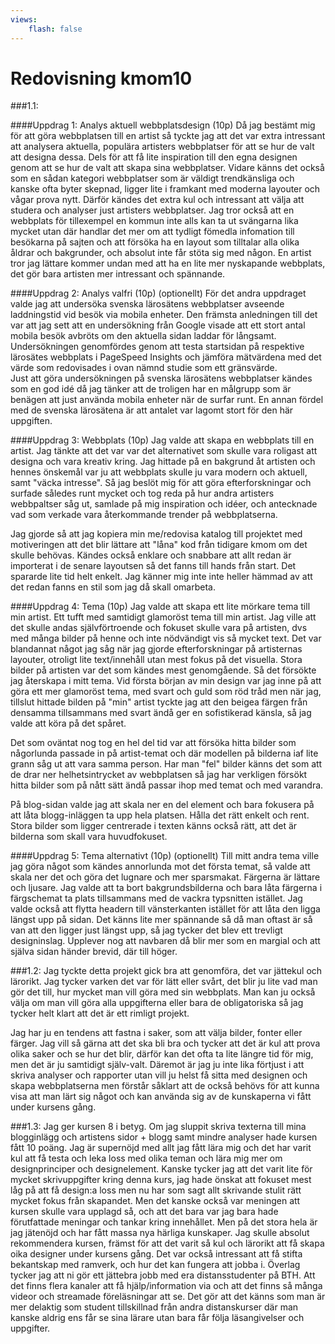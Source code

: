 ```yaml
---
views:
    flash: false
---
```


Redovisning kmom10
=========================
###1.1:

####Uppdrag 1: Analys aktuell webbplatsdesign (10p)
Då jag bestämt mig för att göra webbplatsen till en artist så tyckte jag att det var extra intressant att analysera aktuella, populära artisters webbplatser för att se hur de valt att designa dessa. Dels för att få lite inspiration till den egna designen genom att se hur de valt att skapa sina webbplatser. Vidare känns det också som en sådan kategori webbplatser som är väldigt trendkänsliga och kanske ofta byter skepnad, ligger lite i framkant med moderna layouter och vågar prova nytt. Därför kändes det extra kul och intressant att välja att studera och analyser just artisters webbplatser. Jag tror också att en webbplats för tillexempel en kommun inte alls kan ta ut svängarna lika mycket utan där handlar det mer om att tydligt fömedla infomation till besökarna på sajten och att försöka ha en layout som tilltalar alla olika åldrar och bakgrunder, och absolut inte får stöta sig med någon. En artist tror jag lättare kommer undan med att ha en lite mer nyskapande webbplats, det gör bara artisten mer intressant och spännande.

####Uppdrag 2: Analys valfri (10p) (optionellt)
För det andra uppdraget valde jag att undersöka svenska lärosätens webbplatser avseende laddningstid vid besök via mobila enheter. Den främsta anledningen till det var att jag sett att en undersökning från Google visade att ett stort antal mobila besök avbröts om den aktuella sidan laddar för långsamt. Undersökningen genomfördes genom att testa startsidan på respektive lärosätes webbplats i PageSpeed Insights och jämföra mätvärdena med det värde som redovisades i ovan nämnd studie som ett gränsvärde.  
Just att göra undersökningen på svenska lärosätens webbplatser kändes som en god idé då jag tänker att de troligen har en målgrupp som är benägen att just använda mobila enheter när de surfar runt. En annan fördel med de svenska lärosätena är att antalet var lagomt stort för den här uppgiften.

####Uppdrag 3: Webbplats (10p)
Jag valde att skapa en webbplats till en artist. Jag tänkte att det var var det alternativet som skulle vara roligast att designa och vara kreativ kring. Jag hittade på en bakgrund åt artisten och hennes önskemål var ju att webbplats skulle ju vara modern och aktuell, samt "väcka intresse". Så jag beslöt mig för att göra efterforskningar och surfade således runt mycket och tog reda på hur andra artisters webbpaltser såg ut, samlade på mig inspiration och idéer, och antecknade vad som verkade vara återkommande trender på webbplatserna.

Jag gjorde så att jag kopiera min me/redovisa katalog till projektet med motiveringen att det blir lättare att "låna" kod från tidigare kmom om det skulle behövas. Kändes också enklare och snabbare att allt redan är importerat i de senare layoutsen så det fanns till hands från start. Det spararde lite tid helt enkelt. Jag känner mig inte inte heller hämmad av att det redan fanns en stil som jag då skall omarbeta.

####Uppdrag 4: Tema (10p)
Jag valde att skapa ett lite mörkare tema till min artist. Ett tufft  med samtidigt glamoröst tema till min artist. Jag ville att det skulle andas självförtroende och fokuset skulle vara på artisten, dvs med många bilder på henne och inte nödvändigt vis så mycket text. Det var blandannat något jag såg när jag gjorde efterforskningar på artisternas layouter, otroligt lite text/innehåll utan mest fokus på det visuella. Stora bilder på artisten var det som kändes mest genomgående. Så det försökte jag återskapa i mitt tema. Vid första början av min design var jag inne på att göra ett mer glamoröst tema, med svart och guld som röd tråd men när jag, tillslut hittade bilden på "min" artist tyckte jag att den beigea färgen från densamma tillsammans med svart ändå ger en sofistikerad känsla, så jag valde att köra på det spåret.

Det som oväntat nog tog en hel del tid var att försöka hitta bilder som någorlunda passade in på artist-temat och där modellen på bilderna iaf lite grann såg ut att vara samma person. Har man "fel" bilder känns det som att de drar ner helhetsintrycket av webbplatsen så jag har verkligen försökt hitta bilder som på nått sätt ändå passar ihop med temat och med varandra.

På blog-sidan valde jag att skala ner en del element och bara fokusera på att låta blogg-inläggen ta upp hela platsen. Hålla det rätt enkelt och rent. Stora bilder som ligger centrerade i texten känns också rätt, att det är bilderna som skall vara huvudfokuset.

####Uppdrag 5: Tema alternativt (10p) (optionellt)
Till mitt andra tema ville jag göra något som kändes annorlunda mot det första temat, så valde att skala ner det och göra det lugnare och mer sparsmakat. Färgerna är lättare och ljusare. Jag valde att ta bort bakgrundsbilderna och bara låta färgerna i färgschemat ta plats tillsammans med de vackra typsnitten istället. Jag valde också att flytta headern till vänsterkanten istället för att låta den ligga längst upp på sidan. Det känns lite mer spännande så då man oftast är så van att den ligger just längst upp, så jag tycker det blev ett trevligt designinslag. Upplever nog att navbaren då blir mer som en margial och att själva sidan händer brevid, där till höger.  


###1.2:
Jag tyckte detta projekt gick bra att genomföra, det var jättekul och lärorikt. Jag tycker varken det var för lätt eller svårt, det blir ju lite vad man gör det till, hur mycket man vill göra med sin webbplats. Man kan ju också välja om man vill göra alla uppgifterna eller bara de obligatoriska så jag tycker helt klart att det är ett rimligt projekt.

Jag har ju en tendens att fastna i saker, som att välja bilder, fonter eller färger. Jag vill så gärna att det ska bli bra och tycker att det är kul att prova olika saker och se hur det blir, därför kan det ofta ta lite längre tid för mig, men det är ju samtidigt själv-valt.
Däremot är jag ju inte lika förtjust i att skriva analyser och rapporter utan vill ju helst få sitta med designen och skapa webbplatserna men förstår såklart att de också behövs för att kunna visa att man lärt sig något och kan använda sig av de kunskaperna vi fått under kursens gång.

###1.3:
Jag ger kursen 8 i betyg. Om jag sluppit skriva texterna till mina blogginlägg och artistens sidor + blogg samt mindre analyser hade kursen fått 10 poäng. Jag är supernöjd med allt jag fått lära mig och det har varit kul att få testa och leka loss med olika teman och lära mig mer om designprinciper och designelement. Kanske tycker jag att det varit lite för  mycket skrivuppgifter kring denna kurs, jag hade önskat att fokuset mest låg på att få design:a loss men nu har som sagt allt skrivande stulit rätt mycket fokus från skapandet. Men det kanske också var meningen att kursen skulle vara upplagd så, och att det bara var jag bara hade förutfattade meningar och tankar kring innehållet. Men på det stora hela är jag jätenöjd och har fått massa nya härliga kunskaper.
Jag skulle absolut rekommendera kursen, främst för att det varit så kul och lärorikt att få skapa oika designer under kursens gång. Det var också intressant att få stifta bekantskap med ramverk, och hur det kan fungera att jobba i.
Överlag tycker jag att ni gör ett jättebra jobb med era distansstudenter på BTH. Att det finns flera kanaler att få hjälp/information via och att det finns så många videor och streamade föreläsningar att se. Det gör att det känns som man är mer delaktig som student tillskillnad från andra distanskurser där man kanske aldrig ens får se sina lärare utan bara får följa läsangivelser och uppgifter. 
